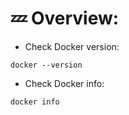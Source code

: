 # 💤 Overview:

- Check Docker version:

```shell
docker --version
```

- Check Docker info:

```shell
docker info
```
